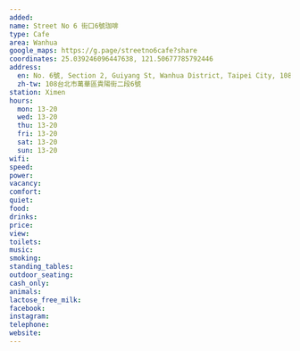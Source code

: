 ```yaml
---
added: 
name: Street No 6 街口6號珈啡
type: Cafe
area: Wanhua
google_maps: https://g.page/streetno6cafe?share
coordinates: 25.039246096447638, 121.50677785792446
address:
  en: No. 6號, Section 2, Guiyang St, Wanhua District, Taipei City, 108
  zh-tw: 108台北市萬華區貴陽街二段6號
station: Ximen
hours:
  mon: 13-20
  wed: 13-20
  thu: 13-20
  fri: 13-20
  sat: 13-20
  sun: 13-20
wifi: 
speed: 
power: 
vacancy: 
comfort: 
quiet: 
food: 
drinks: 
price: 
view: 
toilets: 
music: 
smoking: 
standing_tables: 
outdoor_seating: 
cash_only: 
animals: 
lactose_free_milk: 
facebook: 
instagram: 
telephone: 
website: 
---
```

